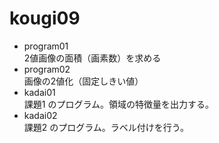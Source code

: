 # kougi09

- program01<br>
  2値画像の面積（画素数）を求める
- program02<br>
  画像の2値化（固定しきい値）
- kadai01<br>
  課題1 のプログラム。領域の特徴量を出力する。
- kadai02<br>
  課題2 のプログラム。ラベル付けを行う。
